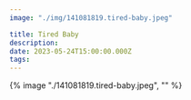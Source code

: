 ```yaml
---
image: "./img/141081819.tired-baby.jpeg"

title: Tired Baby
description: 
date: 2023-05-24T15:00:00.000Z
tags: 
---
```

{% image "./141081819.tired-baby.jpeg", "" %}